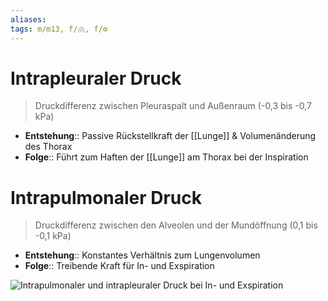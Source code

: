 ```yaml
---
aliases: 
tags: m/m13, f/🫁, f/⚙️
---
```

# Intrapleuraler Druck
> Druckdifferenz zwischen Pleuraspalt und Außenraum (-0,3 bis -0,7 kPa)
- **Entstehung**:: Passive Rückstellkraft der [[Lunge]] & Volumenänderung des Thorax
- **Folge**:: Führt zum Haften der [[Lunge]] am Thorax bei der Inspiration


# Intrapulmonaler Druck
> Druckdifferenz zwischen den Alveolen und der Mundöffnung (0,1 bis -0,1 kPa)
- **Entstehung**:: Konstantes Verhältnis zum Lungenvolumen
- **Folge**:: Treibende Kraft für In- und Exspiration

![Intrapulmonaler und intrapleuraler Druck bei In- und Exspiration](https://media-de.amboss.com/media/thumbs/big_5f7eff364d59f.jpg)

